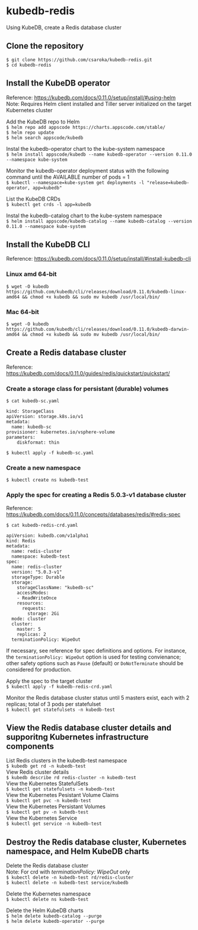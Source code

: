 # kubedb-redis

Using KubeDB, create a Redis database cluster

## Clone the repository
`$ git clone https://github.com/csaroka/kubedb-redis.git` \
`$ cd kubedb-redis`

## Install the KubeDB operator
Reference: https://kubedb.com/docs/0.11.0/setup/install/#using-helm \
Note: Requires Helm client installed and Tiller server initialized on the target Kubernetes cluster

Add the KubeDB repo to Helm \
`$ helm repo add appscode https://charts.appscode.com/stable/` \
`$ helm repo update` \
`$ helm search appscode/kubedb` 

Instal the kubedb-operator chart to the kube-system namespace\
`$ helm install appscode/kubedb --name kubedb-operator --version 0.11.0 --namespace kube-system`

Monitor the kubedb-operator deployment status with the following command until the AVAILABLE number of pods = 1 \
`$ kubectl --namespace=kube-system get deployments -l "release=kubedb-operator, app=kubedb"`

List the KubeDB CRDs \
`$ kubectl get crds -l app=kubedb`

Instal the kubedb-catalog chart to the kube-system namespace \
`$ helm install appscode/kubedb-catalog --name kubedb-catalog --version 0.11.0 --namespace kube-system`

## Install the KubeDB CLI
Reference: https://kubedb.com/docs/0.11.0/setup/install/#install-kubedb-cli

### Linux amd 64-bit
`$ wget -O kubedb https://github.com/kubedb/cli/releases/download/0.11.0/kubedb-linux-amd64 && chmod +x kubedb && sudo mv kubedb /usr/local/bin/`

### Mac 64-bit
`$ wget -O kubedb https://github.com/kubedb/cli/releases/download/0.11.0/kubedb-darwin-amd64 && chmod +x kubedb && sudo mv kubedb /usr/local/bin/`

## Create a Redis database cluster
Reference: https://kubedb.com/docs/0.11.0/guides/redis/quickstart/quickstart/

### Create a storage class for persistant (durable) volumes
`$ cat kubedb-sc.yaml`
```
kind: StorageClass
apiVersion: storage.k8s.io/v1
metadata:
  name: kubedb-sc
provisioner: kubernetes.io/vsphere-volume
parameters:
    diskformat: thin
```

`$ kubectl apply -f kubedb-sc.yaml`

### Create a new namespace  
`$ kubectl create ns kubedb-test` 

### Apply the spec for creating a Redis 5.0.3-v1 database cluster
Reference: https://kubedb.com/docs/0.11.0/concepts/databases/redis/#redis-spec

`$ cat kubedb-redis-crd.yaml`
```
apiVersion: kubedb.com/v1alpha1
kind: Redis
metadata:
  name: redis-cluster
  namespace: kubedb-test
spec:
  name: redis-cluster
  version: "5.0.3-v1"
  storageType: Durable
  storage:
    storageClassName: "kubedb-sc"
    accessModes:
    - ReadWriteOnce
    resources:
      requests:
        storage: 2Gi
  mode: cluster
  cluster:
    master: 5
    replicas: 2
  terminationPolicy: WipeOut
  ```
  If necessary, see reference for spec definitions and options. For instance, the `terminationPolicy: WipeOut` option is used for testing convienance; other safety options such as `Pause` (default) or `DoNotTerminate` should be considered for production. 

  Apply the spec to the target cluster \
  `$ kubectl apply -f kubedb-redis-crd.yaml` 
  
  Monitor the Redis database cluster status until 5 masters exist, each with 2 replicas; total of 3 pods per statefulset \
  `$ kubectl get statefulsets -n kubedb-test`

## View the Redis database cluster details and supporitng Kubernetes infrastructure components

List Redis clusters in the kubedb-test namespace \
`$ kubedb get rd -n kubedb-test` \
View Redis cluster details \
`$ kubedb describe rd redis-cluster -n kubedb-test` \
View the Kubernetes StatefulSets  \
`$ kubectl get statefulsets -n kubedb-test` \
View the Kubernetes  Pesistant Volume Claims \
`$ kubectl get pvc -n kubedb-test` \
View the Kubernetes  Persistant Volumes \
`$ kubectl get pv -n kubedb-test` \
View the Kubernetes Service \
`$ kubectl get service -n kubedb-test`

## Destroy the Redis database cluster, Kubernetes namespace, and Helm KubeDB charts

Delete the Redis database cluster \
Note: For crd with *terminationPolicy: WipeOut* only \
`$ kubectl delete -n kubedb-test rd/redis-cluster` \
`$ kubectl delete -n kubedb-test service/kubedb`

Delete the Kubernetes namespace \
`$ kubectl delete ns kubedb-test`

Delete the Helm KubeDB charts \
`$ helm delete kubedb-catalog --purge` \
`$ helm delete kubedb-operator --purge`
